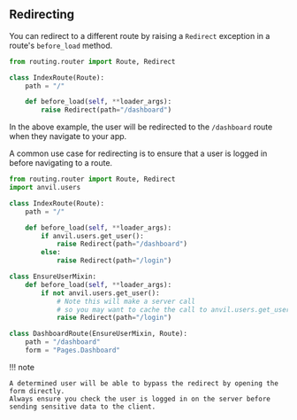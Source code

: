 ## Redirecting

You can redirect to a different route by raising a `Redirect` exception in a route's `before_load` method.

```python
from routing.router import Route, Redirect

class IndexRoute(Route):
    path = "/"

    def before_load(self, **loader_args):
        raise Redirect(path="/dashboard")
```

In the above example, the user will be redirected to the `/dashboard` route when they navigate to your app.

A common use case for redirecting is to ensure that a user is logged in before navigating to a route.

```python
from routing.router import Route, Redirect
import anvil.users

class IndexRoute(Route):
    path = "/"

    def before_load(self, **loader_args):
        if anvil.users.get_user():
            raise Redirect(path="/dashboard")
        else:
            raise Redirect(path="/login")

class EnsureUserMixin:
    def before_load(self, **loader_args):
        if not anvil.users.get_user():
            # Note this will make a server call
            # so you may want to cache the call to anvil.users.get_user()
            raise Redirect(path="/login")

class DashboardRoute(EnsureUserMixin, Route):
    path = "/dashboard"
    form = "Pages.Dashboard"
```

!!! note

    A determined user will be able to bypass the redirect by opening the form directly.
    Always ensure you check the user is logged in on the server before sending sensitive data to the client.
